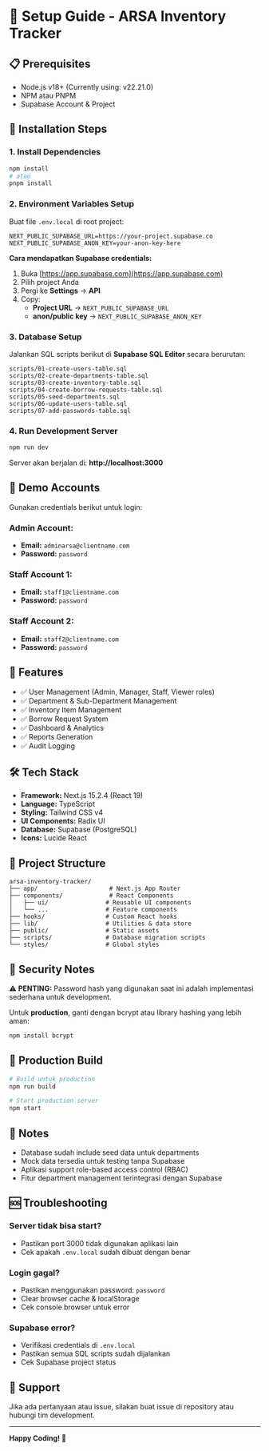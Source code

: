 # 🚀 Setup Guide - ARSA Inventory Tracker

## 📋 Prerequisites

-   Node.js v18+ (Currently using: v22.21.0)
-   NPM atau PNPM
-   Supabase Account & Project

## 🔧 Installation Steps

### 1. Install Dependencies

```bash
npm install
# atau
pnpm install
```

### 2. Environment Variables Setup

Buat file `.env.local` di root project:

```env
NEXT_PUBLIC_SUPABASE_URL=https://your-project.supabase.co
NEXT_PUBLIC_SUPABASE_ANON_KEY=your-anon-key-here
```

**Cara mendapatkan Supabase credentials:**

1. Buka [https://app.supabase.com](https://app.supabase.com)
2. Pilih project Anda
3. Pergi ke **Settings** → **API**
4. Copy:
    - **Project URL** → `NEXT_PUBLIC_SUPABASE_URL`
    - **anon/public key** → `NEXT_PUBLIC_SUPABASE_ANON_KEY`

### 3. Database Setup

Jalankan SQL scripts berikut di **Supabase SQL Editor** secara berurutan:

```
scripts/01-create-users-table.sql
scripts/02-create-departments-table.sql
scripts/03-create-inventory-table.sql
scripts/04-create-borrow-requests-table.sql
scripts/05-seed-departments.sql
scripts/06-update-users-table.sql
scripts/07-add-passwords-table.sql
```

### 4. Run Development Server

```bash
npm run dev
```

Server akan berjalan di: **http://localhost:3000**

## 👤 Demo Accounts

Gunakan credentials berikut untuk login:

### Admin Account:

-   **Email:** `adminarsa@clientname.com`
-   **Password:** `password`

### Staff Account 1:

-   **Email:** `staff1@clientname.com`
-   **Password:** `password`

### Staff Account 2:

-   **Email:** `staff2@clientname.com`
-   **Password:** `password`

## 📱 Features

-   ✅ User Management (Admin, Manager, Staff, Viewer roles)
-   ✅ Department & Sub-Department Management
-   ✅ Inventory Item Management
-   ✅ Borrow Request System
-   ✅ Dashboard & Analytics
-   ✅ Reports Generation
-   ✅ Audit Logging

## 🛠️ Tech Stack

-   **Framework:** Next.js 15.2.4 (React 19)
-   **Language:** TypeScript
-   **Styling:** Tailwind CSS v4
-   **UI Components:** Radix UI
-   **Database:** Supabase (PostgreSQL)
-   **Icons:** Lucide React

## 📂 Project Structure

```
arsa-inventory-tracker/
├── app/                    # Next.js App Router
├── components/             # React Components
│   ├── ui/                # Reusable UI components
│   └── ...                # Feature components
├── hooks/                 # Custom React hooks
├── lib/                   # Utilities & data store
├── public/                # Static assets
├── scripts/               # Database migration scripts
└── styles/                # Global styles
```

## 🔐 Security Notes

⚠️ **PENTING:** Password hash yang digunakan saat ini adalah implementasi sederhana untuk development.

Untuk **production**, ganti dengan bcrypt atau library hashing yang lebih aman:

```bash
npm install bcrypt
```

## 🚀 Production Build

```bash
# Build untuk production
npm run build

# Start production server
npm start
```

## 📝 Notes

-   Database sudah include seed data untuk departments
-   Mock data tersedia untuk testing tanpa Supabase
-   Aplikasi support role-based access control (RBAC)
-   Fitur department management terintegrasi dengan Supabase

## 🆘 Troubleshooting

### Server tidak bisa start?

-   Pastikan port 3000 tidak digunakan aplikasi lain
-   Cek apakah `.env.local` sudah dibuat dengan benar

### Login gagal?

-   Pastikan menggunakan password: `password`
-   Clear browser cache & localStorage
-   Cek console browser untuk error

### Supabase error?

-   Verifikasi credentials di `.env.local`
-   Pastikan semua SQL scripts sudah dijalankan
-   Cek Supabase project status

## 📧 Support

Jika ada pertanyaan atau issue, silakan buat issue di repository atau hubungi tim development.

---

**Happy Coding! 🎉**
